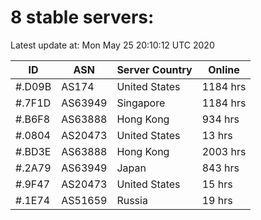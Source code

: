 # 8 stable servers:

Latest update at: Mon May 25 20:10:12 UTC 2020

| ID | ASN | Server Country | Online |
| -- | --- | -------------- | ------ |
| #.D09B | AS174 | United States | 1184 hrs |
| #.7F1D | AS63949 | Singapore | 1184 hrs |
| #.B6F8 | AS63888 | Hong Kong | 934 hrs |
| #.0804 | AS20473 | United States | 13 hrs |
| #.BD3E | AS63888 | Hong Kong | 2003 hrs |
| #.2A79 | AS63949 | Japan | 843 hrs |
| #.9F47 | AS20473 | United States | 15 hrs |
| #.1E74 | AS51659 | Russia | 19 hrs |

